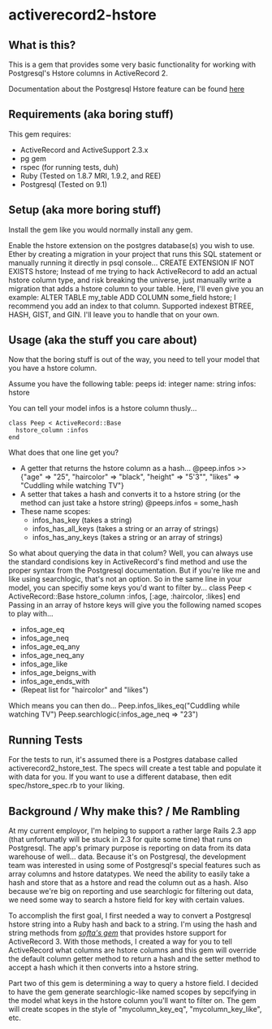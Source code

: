 activerecord2-hstore
====================

What is this?
-------------
This is a gem that provides some very basic functionality for working with 
Postgresql's Hstore columns in ActiveRecord 2.

Documentation about the Postgresql Hstore feature can be found 
[here](http://www.postgresql.org/docs/9.1/static/hstore.html)

Requirements (aka boring stuff)
-------------------------------
This gem requires:

*   ActiveRecord and ActiveSupport 2.3.x
*   pg gem
*   rspec (for running tests, duh)
*   Ruby (Tested on 1.8.7 MRI, 1.9.2, and REE)
*   Postgresql (Tested on 9.1)

Setup (aka more boring stuff)
-----------------------------
Install the gem like you would normally install any gem.

Enable the hstore extension on the postgres database(s) you wish to use.
Ether by creating a migration in your project that runs this SQL statement
or manually running it directly in psql console...
    CREATE EXTENSION IF NOT EXISTS hstore;
Instead of me trying to hack ActiveRecord to add an actual hstore column type,
and risk breaking the universe, just manually write a migration that adds a 
hstore column to your table. Here, I'll even give you an example:
    ALTER TABLE my_table ADD COLUMN some_field hstore;
I recommend you add an index to that column. Supported indexest BTREE, HASH, 
GIST, and GIN. I'll leave you to handle that on your own.

Usage (aka the stuff you care about)
------------------------------------
Now that the boring stuff is out of the way, you need to tell your model that
you have a hstore column.

Assume you have the following table:
    peeps
    id: integer
    name: string
    infos: hstore

You can tell your model infos is a hstore column thusly...

    class Peep < ActiveRecord::Base
      hstore_column :infos
    end

What does that one line get you?

*   A getter that returns the hstore column as a hash...
        @peep.infos
        >> {"age" => "25", "haircolor" => "black", "height" => "5'3\"", "likes" => "Cuddling while watching TV"}
*   A setter that takes a hash and converts it to a hstore string (or the method can just take a hstore string)
        @peeps.infos = some_hash
*   These name scopes:
    *   infos\_has\_key (takes a string)
    *   infos\_has\_all\_keys (takes a string or an array of strings)
    *   infos\_has\_any\_keys (takes a string or an array of strings) 

So what about querying the data in that colum? Well, you can always use the 
standard condisions key in ActiveRecord's find method and use the proper 
syntax from the Postgresql documentation. But if you're like me and like 
using searchlogic, that's not an option. So in the same line in your model,
you can specifiy some keys you'd want to filter by...
    class Peep < ActiveRecord::Base
      hstore_column :infos, [:age, :haircolor, :likes]
    end
Passing in an array of hstore keys will give you the following named scopes
to play with...

*   infos\_age\_eq
*   infos\_age\_neq
*   infos\_age\_eq\_any
*   infos\_age\_neq\_any
*   infos\_age\_like
*   infos\_age\_beigns\_with
*   infos\_age\_ends\_with
*   (Repeat list for "haircolor" and "likes")

Which means you can then do...
    Peep.infos_likes_eq("Cuddling while watching TV")
    Peep.searchlogic(:infos_age_neq => "23")

Running Tests
-------------
For the tests to run, it's assumed there is a Postgres database called
activerecord2\_hstore\_test. The specs will create a test table and populate
it with data for you. If you want to use a different database, then edit
spec/hstore\_spec.rb to your liking.

Background / Why make this? / Me Rambling
-----------------------------------------
At my current employor, I'm helping to support a rather large Rails 2.3 app 
(that unfortunatly will be stuck in 2.3 for quite some time) that runs on 
Postgresql. The app's primary purpose is reporting on data from its data 
warehouse of well... data. Because it's on Postgresql, the development team
was interested in using some of Postgresql's special features such as array
columns and hstore datatypes. We need the ability to easily take a hash 
and store that as a hstore and read the column out as a hash. Also because
we're big on reporting and use searchlogic for filtering out data, we need
some way to search a hstore field for key with certain values.

To accomplish the first goal, I first needed a way to convert a Postgresql
hstore string into a Ruby hash and back to a string. I'm using the hash and
string methods from *[softa's gem](https://github.com/softa/activerecord-postgres-hstore)*
that provides hstore support for ActiveRecord 3. With those methods, I created
a way for you to tell ActiveRecord what columns are hstore columns and this 
gem will override the default column getter method to return a hash and the
setter method to accept a hash which it then converts into a hstore string.

Part two of this gem is determining a way to query a hstore field. I decided
to have the gem generate searchlogic-like named scopes by sepcifying in the
model what keys in the hstore column you'll want to filter on. The gem will 
create scopes in the style of "mycolumn\_key\_eq", "mycolumn\_key\_like", etc.
